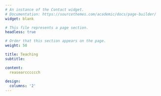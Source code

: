 ```yaml
---
# An instance of the Contact widget.
# Documentation: https://sourcethemes.com/academic/docs/page-builder/
widget: blank

# This file represents a page section.
headless: true

# Order that this section appears on the page.
weight: 50

title: Teaching
subtitle:

content:
  reasearcccccch
  
design:
  columns: '2'
---
```


